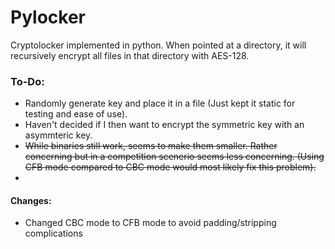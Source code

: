 Pylocker
===
Cryptolocker implemented in python. When pointed at a directory, it will recursively encrypt all files in that directory with AES-128.

### To-Do:
* Randomly generate key and place it in a file (Just kept it static for testing and ease of use).
* Haven't decided if I then want to encrypt the symmetric key with an asymmteric key. 
* ~~While binaries still work, seems to make them smaller. Rather concerning but in a competition scenerio seems less concerning. (Using CFB mode compared to CBC mode would most likely fix this problem).~~
* 
#### Changes:
* Changed CBC mode to CFB mode to avoid padding/stripping complications

